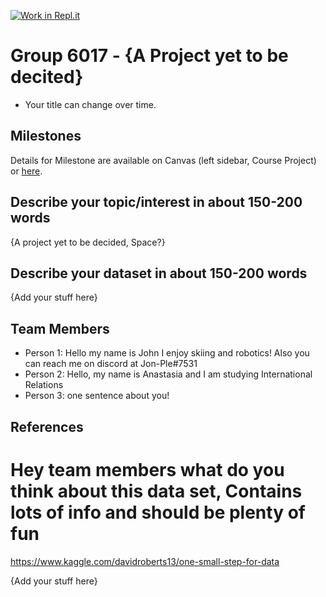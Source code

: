 [![Work in Repl.it](https://classroom.github.com/assets/work-in-replit-14baed9a392b3a25080506f3b7b6d57f295ec2978f6f33ec97e36a161684cbe9.svg)](https://classroom.github.com/online_ide?assignment_repo_id=311598&assignment_repo_type=GroupAssignmentRepo)
# Group 6017 - {A Project yet to be decited}

- Your title can change over time.

## Milestones

Details for Milestone are available on Canvas (left sidebar, Course Project) or [here](https://firas.moosvi.com/courses/data301/project/milestone01.html).

## Describe your topic/interest in about 150-200 words

{A project yet to be decided, Space?}

## Describe your dataset in about 150-200 words

{Add your stuff here}

## Team Members

- Person 1: Hello my name is John I enjoy skiing and robotics! Also you can reach me on discord at Jon-Ple#7531
- Person 2: Hello, my name is Anastasia and I am studying International Relations
- Person 3: one sentence about you!

## References

# Hey team members what do you think about this data set, Contains lots of info and should be plenty of fun
https://www.kaggle.com/davidroberts13/one-small-step-for-data


{Add your stuff here}

